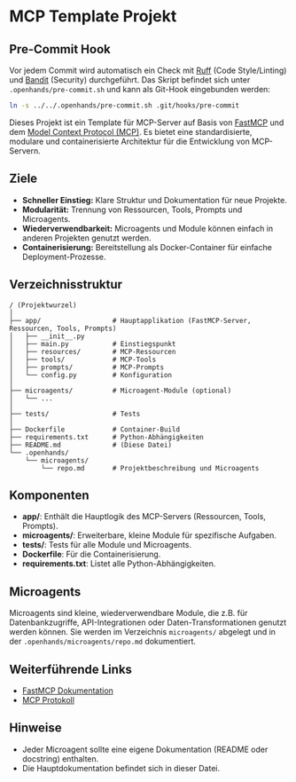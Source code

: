 # MCP Template Projekt

## Pre-Commit Hook

Vor jedem Commit wird automatisch ein Check mit [Ruff](https://github.com/astral-sh/ruff) (Code Style/Linting) und [Bandit](https://github.com/PyCQA/bandit) (Security) durchgeführt. Das Skript befindet sich unter `.openhands/pre-commit.sh` und kann als Git-Hook eingebunden werden:

```bash
ln -s ../../.openhands/pre-commit.sh .git/hooks/pre-commit
```


Dieses Projekt ist ein Template für MCP-Server auf Basis von [FastMCP](https://gofastmcp.com) und dem [Model Context Protocol (MCP)](https://modelcontextprotocol.io/introduction). Es bietet eine standardisierte, modulare und containerisierte Architektur für die Entwicklung von MCP-Servern.

## Ziele
- **Schneller Einstieg:** Klare Struktur und Dokumentation für neue Projekte.
- **Modularität:** Trennung von Ressourcen, Tools, Prompts und Microagents.
- **Wiederverwendbarkeit:** Microagents und Module können einfach in anderen Projekten genutzt werden.
- **Containerisierung:** Bereitstellung als Docker-Container für einfache Deployment-Prozesse.

## Verzeichnisstruktur

```
/ (Projektwurzel)
│
├── app/                  # Hauptapplikation (FastMCP-Server, Ressourcen, Tools, Prompts)
│   ├── __init__.py
│   ├── main.py           # Einstiegspunkt
│   ├── resources/        # MCP-Ressourcen
│   ├── tools/            # MCP-Tools
│   ├── prompts/          # MCP-Prompts
│   └── config.py         # Konfiguration
│
├── microagents/          # Microagent-Module (optional)
│   └── ...
│
├── tests/                # Tests
│
├── Dockerfile            # Container-Build
├── requirements.txt      # Python-Abhängigkeiten
├── README.md             # (Diese Datei)
└── .openhands/
    └── microagents/
        └── repo.md       # Projektbeschreibung und Microagents
```

## Komponenten
- **app/**: Enthält die Hauptlogik des MCP-Servers (Ressourcen, Tools, Prompts).
- **microagents/**: Erweiterbare, kleine Module für spezifische Aufgaben.
- **tests/**: Tests für alle Module und Microagents.
- **Dockerfile**: Für die Containerisierung.
- **requirements.txt**: Listet alle Python-Abhängigkeiten.

## Microagents
Microagents sind kleine, wiederverwendbare Module, die z.B. für Datenbankzugriffe, API-Integrationen oder Daten-Transformationen genutzt werden können. Sie werden im Verzeichnis `microagents/` abgelegt und in der `.openhands/microagents/repo.md` dokumentiert.

## Weiterführende Links
- [FastMCP Dokumentation](https://gofastmcp.com)
- [MCP Protokoll](https://modelcontextprotocol.io/introduction)

## Hinweise
- Jeder Microagent sollte eine eigene Dokumentation (README oder docstring) enthalten.
- Die Hauptdokumentation befindet sich in dieser Datei.
